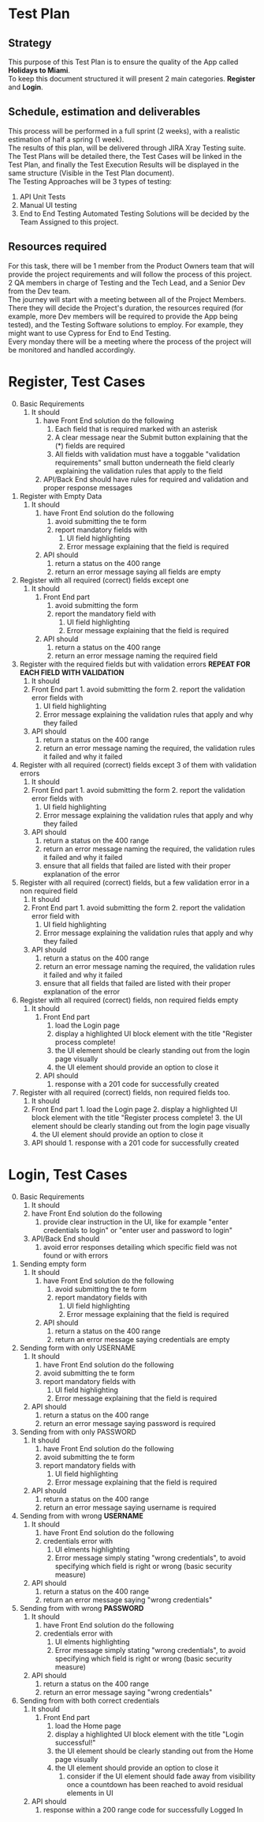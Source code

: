 # Test Plan  
## Strategy  
This purpose of this Test Plan is to ensure the quality of the App called **Holidays to Miami**.  
To keep this document structured it will present 2 main categories. **Register** and **Login**.  
  
## Schedule, estimation and deliverables  
This process will be performed in a full sprint (2 weeks), with a realistic estimation of half a spring (1 week).  
The results of this plan, will be delivered through JIRA Xray Testing suite. The Test Plans will be detailed there, the Test Cases will be linked in the Test Plan, and finally the Test Execution Results will be displayed in the same structure (Visible in the Test Plan document).  
The Testing Approaches will be 3 types of testing:  
1. API Unit Tests
2. Manual UI testing 
3. End to End Testing
Automated Testing Solutions will be decided by the Team Assigned to this project.
  
## Resources required  
For this task, there will be 1 member from the Product Owners team that will provide the project requirements and will follow the process of this project. 2 QA members in charge of Testing and the Tech Lead, and a Senior Dev from the Dev team.  
The journey will start with a meeting between all of the Project Members. There they will decide the Project's duration, the resources required (for example, more Dev members will be required to provide the App being tested), and the Testing Software solutions to employ. For example, they might want to use Cypress for End to End Testing.  
Every monday there will be a meeting where the process of the project will be monitored and handled accordingly.
  
  
# Register, Test Cases  
0. Basic Requirements
   1. It should
      1. have Front End solution do the following
         1. Each field that is required marked with an asterisk
         2. A clear message near the Submit button explaining that the (*) fields are required
         3. All fields with validation must have a toggable "validation requirements" small button underneath the field clearly explaining the validation rules that apply to the field
      2. API/Back End should have rules for required and validation and proper response messages 
1. Register with Empty Data
   1. It should 
      1. have Front End solution do the following
         1. avoid submitting the te form
         2. report mandatory fields with 
            1. UI field highlighting
            2. Error message explaining that the field is required
      2. API should 
         1. return a status on the 400 range
         2. return an error message saying all fields are empty
2. Register with all required (correct) fields except one
   1. It should
      1. Front End part
         1. avoid submitting the form
         2. report the mandatory field with
            1. UI field highlighting
            2. Error message explaining that the field is required
      2. API should 
         1. return a status on the 400 range
         2. return an error message naming the required field
3. Register with the required fields but with validation errors **REPEAT FOR EACH FIELD WITH VALIDATION**
   1. It should
     1. Front End part
       1. avoid submitting the form
       2. report the validation error fields with
         1. UI field highlighting
         2. Error message explaining the validation rules that apply and why they failed
   2. API should
      1. return a status on the 400 range
      2. return an error message naming the required, the validation rules it failed and why it failed
4. Register with all required (correct) fields except 3 of them with validation errors
   1. It should
     1. Front End part
       1. avoid submitting the form
       2. report the validation error fields with
         1. UI field highlighting
         2. Error message explaining the validation rules that apply and why they failed
   2. API should
      1. return a status on the 400 range
      2. return an error message naming the required, the validation rules it failed and why it failed
      3. ensure that all fields that failed are listed with their proper explanation of the error
5. Register with all required (correct) fields, but a few validation error in a non required field
   1. It should
     1. Front End part
       1. avoid submitting the form
       2. report the validation error field with
         1. UI field highlighting
         2. Error message explaining the validation rules that apply and why they failed
   2. API should
      1. return a status on the 400 range
      2. return an error message naming the required, the validation rules it failed and why it failed
      3. ensure that all fields that failed are listed with their proper explanation of the error
6. Register with all required (correct) fields, non required fields empty
   1. It should
      1. Front End part
         1. load the Login page
         2. display a highlighted UI block element with the title "Register process complete!
         3. the UI element should be clearly standing out from the login page visually
         4. the UI element should provide an option to close it
      2. API should
         1. response with a 201 code for successfully created
7.  Register with all required (correct) fields, non required fields too.
    1. It should
      1. Front End part
        1. load the Login page
        2. display a highlighted UI block element with the title "Register process complete!
        3. the UI element should be clearly standing out from the login page visually
        4. the UI element should provide an option to close it
      2. API should
        1. response with a 201 code for successfully created

# Login, Test Cases  
0. Basic Requirements
   1. It should
     1. have Front End solution do the following
        1. provide clear instruction in the UI, like for example "enter credentials to login" or "enter user and password to login"
   2. API/Back End should 
      1. avoid error responses detailing which specific field was not found or with errors
1. Sending empty form
   1. It should 
      1. have Front End solution do the following
         1. avoid submitting the te form
         2. report mandatory fields with 
            1. UI field highlighting
            2. Error message explaining that the field is required
      2. API should 
         1. return a status on the 400 range
         2. return an error message saying credentials are empty
2. Sending form with only USERNAME
   1. It should 
      1. have Front End solution do the following
      2. avoid submitting the te form
      3. report mandatory fields with 
         1. UI field highlighting
         2. Error message explaining that the field is required
   2. API should 
      1. return a status on the 400 range
      2. return an error message saying password is required
3. Sending from with only PASSWORD
   1. It should 
      1. have Front End solution do the following
      2. avoid submitting the te form
      3. report mandatory fields with 
         1. UI field highlighting
         2. Error message explaining that the field is required
   2. API should 
      1. return a status on the 400 range
      2. return an error message saying username is required
4. Sending from with wrong **USERNAME**
   1. It should 
      1. have Front End solution do the following
      2. credentials error with 
         1. UI elments highlighting 
         2. Error message simply stating "wrong credentials", to avoid specifying which field is right or wrong (basic security measure)
   2. API should 
      1. return a status on the 400 range
      2. return an error message saying "wrong credentials"
5. Sending from with wrong **PASSWORD**
   1. It should 
      1. have Front End solution do the following
      2. credentials error with 
         1. UI elments highlighting 
         2. Error message simply stating "wrong credentials", to avoid specifying which field is right or wrong (basic security measure)
   2. API should 
      1. return a status on the 400 range
      2. return an error message saying "wrong credentials" 
6. Sending from with both correct credentials 
   1. It should
      1. Front End part
         1. load the Home page
         2. display a highlighted UI block element with the title "Login successful!"
         3. the UI element should be clearly standing out from the Home page visually
         4. the UI element should provide an option to close it
            1. consider if the UI element should fade away from visibility once a countdown has been reached to avoid residual elements in UI
   2. API should
      1. response within a 200 range code for successfully Logged In